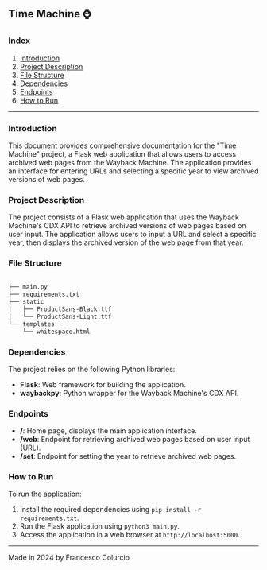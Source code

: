 ## Time Machine ⌚ 

### Index

1. [Introduction](#introduction)
2. [Project Description](#project-description)
3. [File Structure](#file-structure)
4. [Dependencies](#dependencies)
5. [Endpoints](#endpoints)
6. [How to Run](#how-to-run)

---

### Introduction

This document provides comprehensive documentation for the "Time Machine" project, a Flask web application that allows users to access archived web pages from the Wayback Machine. The application provides an interface for entering URLs and selecting a specific year to view archived versions of web pages.

### Project Description

The project consists of a Flask web application that uses the Wayback Machine's CDX API to retrieve archived versions of web pages based on user input. The application allows users to input a URL and select a specific year, then displays the archived version of the web page from that year.

### File Structure
```sh
.
├── main.py
├── requirements.txt
├── static
│   ├── ProductSans-Black.ttf
│   └── ProductSans-Light.ttf
└── templates
    └── whitespace.html
```

### Dependencies

The project relies on the following Python libraries:

- **Flask**: Web framework for building the application.
- **waybackpy**: Python wrapper for the Wayback Machine's CDX API.

### Endpoints

- **/**: Home page, displays the main application interface.
- **/web**: Endpoint for retrieving archived web pages based on user input (URL).
- **/set**: Endpoint for setting the year to retrieve archived web pages.

### How to Run

To run the application:

1. Install the required dependencies using `pip install -r requirements.txt`.
2. Run the Flask application using `python3 main.py`.
3. Access the application in a web browser at `http://localhost:5000`.

---
Made in 2024 by Francesco Colurcio
